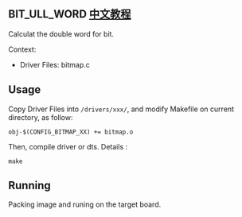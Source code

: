 BIT_ULL_WORD [中文教程](https://biscuitos.github.io/blog/BITMAP_BIT_ULL_WORD/)
----------------------------------

Calculat the double word for bit.

Context:

* Driver Files: bitmap.c

## Usage

Copy Driver Files into `/drivers/xxx/`, and modify Makefile on current 
directory, as follow:

```
obj-$(CONFIG_BITMAP_XX) += bitmap.o
```

Then, compile driver or dts. Details :

```
make
```

## Running

Packing image and runing on the target board.
